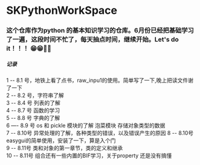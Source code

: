 # SKPythonWorkSpace
### 这个仓库作为python 的基本知识学习的仓库。6月份已经把基础学习了一遍，这段时间不忙了，每天抽点时间，继续开始。Let's do it！！！  😁😁💪💪
##### 记录  
1 -- 8.1 号，地铁上看了点书，raw_inpu1的使用。简单写了一下,晚上把读文件谢了一下  
2 -- 8.2 号，字符串了解  
3 -- 8.4 号 列表的了解  
4 -- 8.7 号 函数的学习  
5 -- 8.8 号 字典的了解  
6 —- 8.9 号 os 和 pickle 模块的了解 泡菜模块 存储对象类型的数据  
7 -- 8.10号 异常处理的了解，各种类型的错误，以及错误产生的原因
8 -- 8.10号 easygui的简单使用，安装了一下，算是入个门  
9 -- 8.11号 类和对象的第一章节，类的定义和继承  
10 -- 8.11号 组合还有一些内置的BIF学习，关于property 还是没有搞懂
